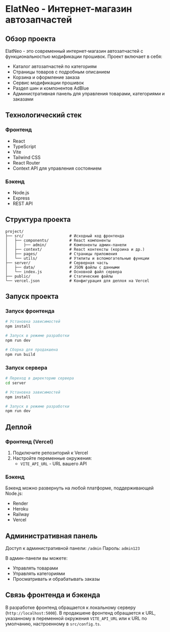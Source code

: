 # ElatNeo - Интернет-магазин автозапчастей

## Обзор проекта

ElatNeo - это современный интернет-магазин автозапчастей с функциональностью модификации прошивок. Проект включает в себя:

- Каталог автозапчастей по категориям
- Страницы товаров с подробным описанием
- Корзина и оформление заказа
- Сервис модификации прошивок
- Раздел шин и компонентов AdBlue
- Административная панель для управления товарами, категориями и заказами

## Технологический стек

### Фронтенд
- React
- TypeScript
- Vite
- Tailwind CSS
- React Router
- Context API для управления состоянием

### Бэкенд
- Node.js
- Express
- REST API

## Структура проекта

```
project/
├── src/                    # Исходный код фронтенда
│   ├── components/         # React компоненты
│   │   ├── admin/          # Компоненты админ-панели
│   ├── context/            # React контексты (корзина и др.)
│   ├── pages/              # Страницы приложения
│   └── utils/              # Утилиты и вспомогательные функции
├── server/                 # Серверная часть
│   ├── data/               # JSON файлы с данными
│   └── index.js            # Основной файл сервера
├── public/                 # Статические файлы
└── vercel.json             # Конфигурация для деплоя на Vercel
```

## Запуск проекта

### Запуск фронтенда
```bash
# Установка зависимостей
npm install

# Запуск в режиме разработки
npm run dev

# Сборка для продакшена
npm run build
```

### Запуск сервера
```bash
# Переход в директорию сервера
cd server

# Установка зависимостей
npm install

# Запуск в режиме разработки
npm run dev
```

## Деплой

### Фронтенд (Vercel)
1. Подключите репозиторий к Vercel
2. Настройте переменные окружения:
   - `VITE_API_URL` - URL вашего API

### Бэкенд
Бэкенд можно развернуть на любой платформе, поддерживающей Node.js:
- Render
- Heroku
- Railway
- Vercel

## Административная панель

Доступ к административной панели: `/admin`
Пароль: `admin123`

В админ-панели вы можете:
- Управлять товарами
- Управлять категориями
- Просматривать и обрабатывать заказы

## Связь фронтенда и бэкенда

В разработке фронтенд обращается к локальному серверу (`http://localhost:5000`).
В продакшене фронтенд обращается к URL, указанному в переменной окружения `VITE_API_URL` или к URL по умолчанию, настроенному в `src/config.ts`.